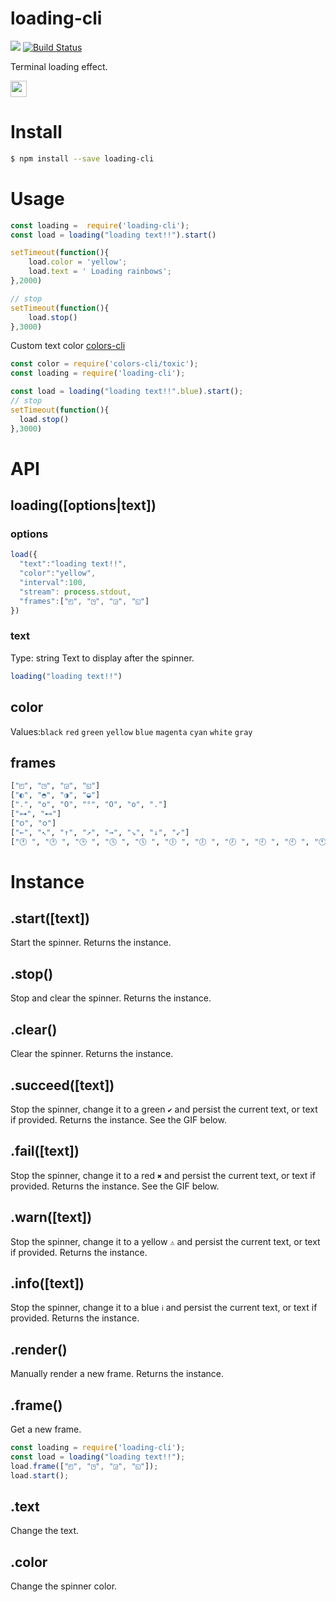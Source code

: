 # loading-cli

[![](https://jaywcjlove.github.io/sb/ico/npm.svg)](https://www.npmjs.com/package/loading-cli) [![Build Status](https://travis-ci.org/jaywcjlove/loading-cli.svg?branch=master)](https://travis-ci.org/jaywcjlove/loading-cli)

Terminal loading effect.

<img height="26" src="./img/load.gif">

# Install

```bash 
$ npm install --save loading-cli
```

# Usage

```js 
const loading =  require('loading-cli');
const load = loading("loading text!!").start()

setTimeout(function(){
    load.color = 'yellow';
    load.text = ' Loading rainbows';
},2000)

// stop
setTimeout(function(){
    load.stop()
},3000)
```

Custom text color [colors-cli](https://github.com/jaywcjlove/colors-cli)

```js
const color = require('colors-cli/toxic');
const loading = require('loading-cli');

const load = loading("loading text!!".blue).start();
// stop
setTimeout(function(){
  load.stop()
},3000)
```

# API

## loading([options|text])

### options 

```js
load({
  "text":"loading text!!",
  "color":"yellow",
  "interval":100,
  "stream": process.stdout,
  "frames":["◰", "◳", "◲", "◱"]
})
```

### text

Type: string
Text to display after the spinner.

```js
loading("loading text!!")
```

## color

Values:`black` `red` `green` `yellow` `blue` `magenta` `cyan` `white` `gray`   


## frames

```bash
["◰", "◳", "◲", "◱"]
["◐", "◓", "◑", "◒"]
[".", "o", "O", "°", "O", "o", "."]
["⊶", "⊷"]
["ဝ", "၀"]
["←", "↖", "↑", "↗", "→", "↘", "↓", "↙"]
["🕐 ", "🕑 ", "🕒 ", "🕓 ", "🕔 ", "🕕 ", "🕖 ", "🕗 ", "🕘 ", "🕙 ", "🕚 "]
```

# Instance

## .start([text])

Start the spinner. Returns the instance.

## .stop()

Stop and clear the spinner. Returns the instance.

## .clear()

Clear the spinner. Returns the instance.

## .succeed([text])

Stop the spinner, change it to a green `✔` and persist the current text, or text if provided. Returns the instance. See the GIF below.

## .fail([text])

Stop the spinner, change it to a red `✖` and persist the current text, or text if provided. Returns the instance. See the GIF below.

## .warn([text])

Stop the spinner, change it to a yellow `⚠` and persist the current text, or text if provided. Returns the instance.

## .info([text])

Stop the spinner, change it to a blue `ℹ` and persist the current text, or text if provided. Returns the instance.

## .render()

Manually render a new frame. Returns the instance.

## .frame()

Get a new frame.

```js
const loading = require('loading-cli');
const load = loading("loading text!!");
load.frame(["◰", "◳", "◲", "◱"]);
load.start();
```

## .text

Change the text.

## .color

Change the spinner color.
